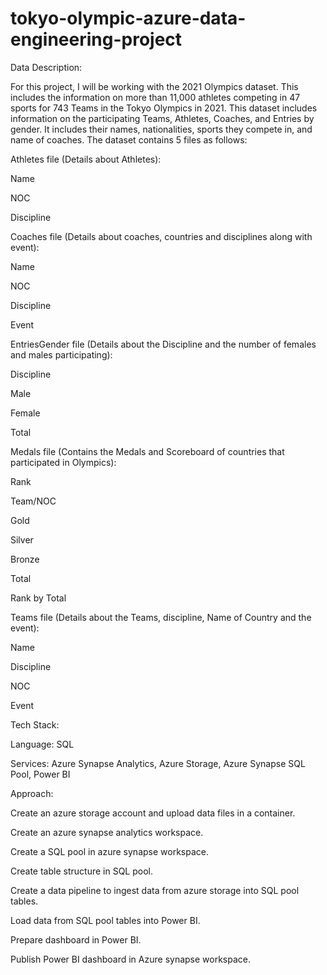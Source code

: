 # tokyo-olympic-azure-data-engineering-project



Data Description:

For this project, I will be working with the 2021 Olympics dataset. This includes the information on more than 11,000 athletes competing in 47 sports for 743 Teams in the Tokyo Olympics in 2021. This dataset includes information on the participating Teams, Athletes, Coaches, and Entries by gender. It includes their names, nationalities, sports they compete in, and name of coaches. The dataset contains 5 files as follows:

Athletes file (Details about Athletes):

Name

NOC

Discipline

 

Coaches file (Details about coaches, countries and disciplines along with event):

Name

NOC

Discipline

Event

 

EntriesGender file (Details about the Discipline and the number of females and males participating):

Discipline

Male

Female

Total

 

Medals file (Contains the Medals and Scoreboard of countries that participated in Olympics):

Rank

Team/NOC

Gold

Silver

Bronze

Total

Rank by Total




Teams file (Details about the Teams, discipline, Name of Country and the event):

Name

Discipline

NOC

Event

 

Tech Stack:

Language: SQL

Services: Azure Synapse Analytics, Azure Storage, Azure Synapse SQL Pool, Power BI
 

Approach:

Create an azure storage account and upload data files in a container.

Create an azure synapse analytics workspace.

Create a SQL pool in azure synapse workspace.

Create table structure in SQL pool.

Create a data pipeline to ingest data from azure storage into SQL pool tables.

Load data from SQL pool tables into Power BI.

Prepare dashboard in Power BI.

Publish Power BI dashboard in Azure synapse workspace.
